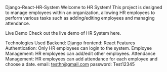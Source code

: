 Django-React-HR-System
Welcome to HR System! This project is designed to manage employees within an organization, allowing HR employees to perform various tasks such as adding/editing employees and managing attendance.

Live Demo
Check out the live demo of HR System here.

Technologies Used
Backend: Django
frontend: React
Features
Authentication: Only HR employees can login to the system.
Employee Management: HR employees can add/edit other employees.
Attendance Management: HR employees can add attendance for each employee and choose a date.
email: testhr@gmail.com
password: Test12345
